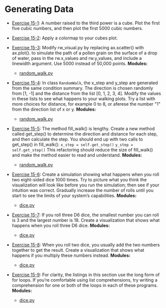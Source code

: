 # Generating Data

- [Exercise 15-1](exercise_15_01.py):
A number raised to the third power is a cube. Plot the first five cubic
numbers, and then plot the first 5000 cubic numbers.

- [Exercise 15-2](exercise_15_02.py):
Apply a colormap to your cubes plot.

- [Exercise 15-3](exercise_15_03/exercise_15_03.py):
Modify rw_visual.py by replacing ax.scatter() with ax.plot(). to simulate the
path of a pollen grain on the surface of a drop of water, pass in the
rw.x_values and rw.y_values, and include a linewidth argument. Use 5000 instead
of 50,000 points.
**Modules:**
  - [random_walk.py](exercise_15_03/random_walk.py)

- [Exercise 15-4](exercise_15_04/exercise_15_04.py):
In class `RandomWalk`, the x_step and y_step are generated from the same
condition summary. The direction is chosen randomly from [1, -1] and the
distance from the list [0, 1, 2, 3, 4]. Modify the values in these lists to
see what happens to your walking plots. Try a list with more choices for
distance, for example 0 to 8, or aferese the number "1" from the direction
list of x or y.
**Modules:**
  - [random_walk.py](exercise_15_04/random_walk.py)

- [Exercise 15-5](exercise_15_05/exercise_15_05.py):
The method fill_walk() is lengthy. Create a new method called get_step() to
determine the direction and distance for each step, and then calculate the
step. You should end up with two calls to get_step() in fill_walk():
`x_step = self.get_step()`
`y_step = self.get_step()`
This refactoring should reduce the size of fill_walk() and make the method
easier to read and understand.
**Modules:**
  - [random_walk.py](exercise_15_05/random_walk.py)

- [Exercise 15-6](exercise_15_06/exercise_15_06.py):
Create a simulation showing what happens when you roll two eight-sided dice
1000 times. Try to picture what you think the visualization will look
like before you run the simulation; then see if your intuition was correct.
Gradually increase the number of rolls until you start to see the limits of
your system’s capabilities.
**Modules:**
  - [dice.py](exercise_15_06/dice.py)

- [Exercise 15-7](exercise_15_07/exercise_15_07.py):
If you roll three D6 dice, the smallest number you can roll is 3 and the
largest number is 18. Create a visualization that shows what happens when you
roll three D6 dice.
**Modules:**
  - [dice.py](exercise_15_07/dice.py)

- [Exercise 15-8](exercise_15_08/exercise_15_08.py):
When you roll two dice, you usually add the two numbers together to get the
result. Create a visualization that shows what happens if you multiply these
numbers instead.
**Modules:**
  - [dice.py](exercise_15_08/dice.py)

- [Exercise 15-9](exercise_15_09/exercise_15_09.py):
For clarity, the listings in this section use the long form of for loops. If
you’re comfortable using list comprehensions, try writing a comprehension for
one or both of the loops in each of these programs.
**Modules:**
  - [dice.py](exercise_15_09/dice.py)
